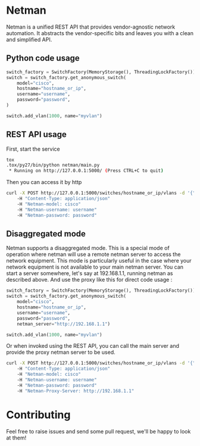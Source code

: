 
Netman
======

Netman is a unified REST API that provides vendor-agnostic network automation.
It abstracts the vendor-specific bits and leaves you with a clean and
simplified API.


Python code usage
-----------------

```python
switch_factory = SwitchFactory(MemoryStorage(), ThreadingLockFactory())
switch = switch_factory.get_anonymous_switch(
    model="cisco", 
    hostname="hostname_or_ip", 
    username="username", 
    password="password", 
)

switch.add_vlan(1000, name="myvlan")
```

REST API usage 
--------------

First, start the service

```bash
tox
.tox/py27/bin/python netman/main.py
 * Running on http://127.0.0.1:5000/ (Press CTRL+C to quit)
```

Then you can access it by http

```bash
curl -X POST http://127.0.0.1:5000/switches/hostname_or_ip/vlans -d '{"number": 1000, "name": "myvlan"}' 
    -H "Content-Type: application/json" 
    -H "Netman-model: cisco" 
    -H "Netman-username: username" 
    -H "Netman-password: password"
```

Disaggregated mode
------------------

Netman supports a disaggregated mode. This is a special mode of operation where netman will use a remote netman server to access the network equipment. This mode is particularly useful in the case where your network equipment is not available to your main netman server.  You can start a server somewhere, let's say at 192.168.1.1, running netman as described above. And use the proxy like this for direct code usage :

```python
switch_factory = SwitchFactory(MemoryStorage(), ThreadingLockFactory())
switch = switch_factory.get_anonymous_switch(
    model="cisco", 
    hostname="hostname_or_ip", 
    username="username", 
    password="password", 
    netman_server="http://192.168.1.1")

switch.add_vlan(1000, name="myvlan")
```

Or when invoked using the REST API, you can call the main server and provide the proxy netman server to be used.

```bash
curl -X POST http://127.0.0.1:5000/switches/hostname_or_ip/vlans -d '{"number": 1000, "name": "myvlan"}' 
    -H "Content-Type: application/json" 
    -H "Netman-model: cisco" 
    -H "Netman-username: username" 
    -H "Netman-password: password"
    -H "Netman-Proxy-Server: http://192.168.1.1"
```

Contributing
============

Feel free to raise issues and send some pull request, we'll be happy to look at them!
